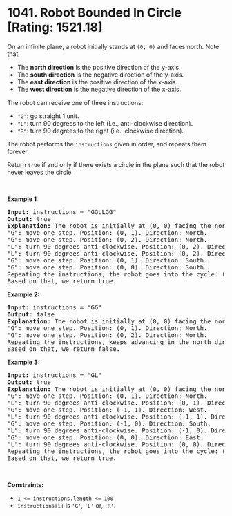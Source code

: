 # 1041. Robot Bounded In Circle [Rating: 1521.18]

<p>On an infinite plane, a robot initially stands at <code>(0, 0)</code> and faces north. Note that:</p>

<ul>
	<li>The <strong>north direction</strong> is the positive direction of the y-axis.</li>
	<li>The <strong>south direction</strong> is the negative direction of the y-axis.</li>
	<li>The <strong>east direction</strong> is the positive direction of the x-axis.</li>
	<li>The <strong>west direction</strong> is the negative direction of the x-axis.</li>
</ul>

<p>The robot can receive one of three instructions:</p>

<ul>
	<li><code>&quot;G&quot;</code>: go straight 1 unit.</li>
	<li><code>&quot;L&quot;</code>: turn 90 degrees to the left (i.e., anti-clockwise direction).</li>
	<li><code>&quot;R&quot;</code>: turn 90 degrees to the right (i.e., clockwise direction).</li>
</ul>

<p>The robot performs the <code>instructions</code> given in order, and repeats them forever.</p>

<p>Return <code>true</code> if and only if there exists a circle in the plane such that the robot never leaves the circle.</p>

<p>&nbsp;</p>
<p><strong class="example">Example 1:</strong></p>

<pre>
<strong>Input:</strong> instructions = &quot;GGLLGG&quot;
<strong>Output:</strong> true
<strong>Explanation:</strong> The robot is initially at (0, 0) facing the north direction.
&quot;G&quot;: move one step. Position: (0, 1). Direction: North.
&quot;G&quot;: move one step. Position: (0, 2). Direction: North.
&quot;L&quot;: turn 90 degrees anti-clockwise. Position: (0, 2). Direction: West.
&quot;L&quot;: turn 90 degrees anti-clockwise. Position: (0, 2). Direction: South.
&quot;G&quot;: move one step. Position: (0, 1). Direction: South.
&quot;G&quot;: move one step. Position: (0, 0). Direction: South.
Repeating the instructions, the robot goes into the cycle: (0, 0) --&gt; (0, 1) --&gt; (0, 2) --&gt; (0, 1) --&gt; (0, 0).
Based on that, we return true.
</pre>

<p><strong class="example">Example 2:</strong></p>

<pre>
<strong>Input:</strong> instructions = &quot;GG&quot;
<strong>Output:</strong> false
<strong>Explanation:</strong> The robot is initially at (0, 0) facing the north direction.
&quot;G&quot;: move one step. Position: (0, 1). Direction: North.
&quot;G&quot;: move one step. Position: (0, 2). Direction: North.
Repeating the instructions, keeps advancing in the north direction and does not go into cycles.
Based on that, we return false.
</pre>

<p><strong class="example">Example 3:</strong></p>

<pre>
<strong>Input:</strong> instructions = &quot;GL&quot;
<strong>Output:</strong> true
<strong>Explanation:</strong> The robot is initially at (0, 0) facing the north direction.
&quot;G&quot;: move one step. Position: (0, 1). Direction: North.
&quot;L&quot;: turn 90 degrees anti-clockwise. Position: (0, 1). Direction: West.
&quot;G&quot;: move one step. Position: (-1, 1). Direction: West.
&quot;L&quot;: turn 90 degrees anti-clockwise. Position: (-1, 1). Direction: South.
&quot;G&quot;: move one step. Position: (-1, 0). Direction: South.
&quot;L&quot;: turn 90 degrees anti-clockwise. Position: (-1, 0). Direction: East.
&quot;G&quot;: move one step. Position: (0, 0). Direction: East.
&quot;L&quot;: turn 90 degrees anti-clockwise. Position: (0, 0). Direction: North.
Repeating the instructions, the robot goes into the cycle: (0, 0) --&gt; (0, 1) --&gt; (-1, 1) --&gt; (-1, 0) --&gt; (0, 0).
Based on that, we return true.
</pre>

<p>&nbsp;</p>
<p><strong>Constraints:</strong></p>

<ul>
	<li><code>1 &lt;= instructions.length &lt;= 100</code></li>
	<li><code>instructions[i]</code> is <code>&#39;G&#39;</code>, <code>&#39;L&#39;</code> or, <code>&#39;R&#39;</code>.</li>
</ul>
